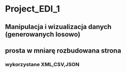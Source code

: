 # Project_EDI_1
## Manipulacja i wizualizacja danych (generowanych losowo)
## prosta w mniarę rozbudowana strona
### wykorzystane XML,CSV,JSON